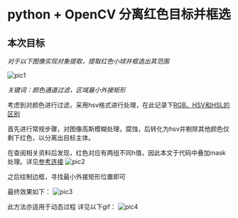 # python + OpenCV 分离红色目标并框选

## 本次目标

*对于以下图像实现对象提取，提取红色小球并框选出其范围*

![pic1](https://i.328888.xyz/2022/12/21/AEBvE.png)

*关键词：颜色通道过滤，区域最小外接矩形*

考虑到对颜色进行过滤，采用hsv格式进行处理，在此记录下[RGB、HSV和HSL的区别](https://zhuanlan.zhihu.com/p/67930839)

首先进行常规步骤，对图像高斯模糊处理，腐蚀，后转化为hsv并剔除其他颜色仅剩下红色，以分离出目标主体。

在查阅相关资料后发现，红色对应有两组不同h值，因此本文于代码中叠加mask处理。详见[参考连接](https://wenku.baidu.com/link?url=TIfc4sxe_pj3n5hc4ZXEpDuHOdmkzV3KtOE0BspGtDa0BP1Hf3KeN8NLo__gDXvTpFybF2bvl43F35j0a1jL8DvKqH7sYJH419bBpjPo9-a&_wkts_=1671628900899)
![pic2](https://i.328888.xyz/2022/12/21/AEEut.png)

之后绘制边框，寻找最小外接矩形位置即可

最终效果如下：
![pic3](https://i.328888.xyz/2022/12/21/AE6Ec.png)

此方法亦适用于动态过程
详见以下gif：
![pic4](https://i.328888.xyz/2022/12/21/AEYAU.gif)
